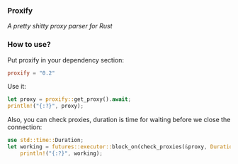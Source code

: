### Proxify
<i>A pretty shitty proxy parser for Rust</i>

### How to use?

Put proxify in your dependency section:

```toml
proxify = "0.2"
```

Use it:

```rust
let proxy = proxify::get_proxy().await;
println!("{:?}", proxy);
```

Also, you can check proxies, duration is time for waiting before we close the connection:

```rust
use std::time::Duration;
let working = futures::executor::block_on(check_proxies(&proxy, Duration::from_secs(2)));
    println!("{:?}", working);
```